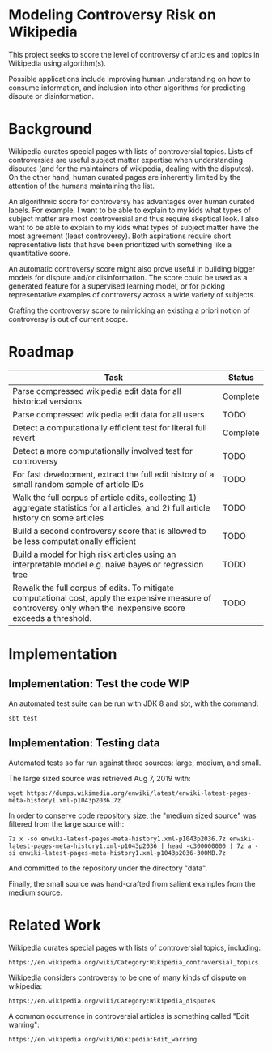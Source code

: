 # Modeling Controversy Risk on Wikipedia

This project seeks to score the level of controversy of articles and topics in Wikipedia using algorithm(s).

Possible applications include improving human understanding on how to consume information, and inclusion into other algorithms for predicting dispute or disinformation.

# Background

Wikipedia curates special pages with lists of controversial topics.  Lists of controversies are useful subject matter expertise when understanding disputes (and for the maintainers of wikipedia, dealing with the disputes).  On the other hand, human curated pages are inherently limited by the attention of the humans maintaining the list.

An algorithmic score for controversy has advantages over human curated labels.  For example, I want to be able to explain to my kids what types of subject matter are most controversial and thus require skeptical look.  I also want to be able to explain to my kids what types of subject matter have the most agreement (least controversy).  Both aspirations require short representative lists that have been prioritized with something like a quantitative score.

An automatic controversy score might also prove useful in building bigger models for dispute and/or disinformation.  The score could be used as a generated feature for a supervised learning model, or for picking representative examples of controversy across a wide variety of subjects.

Crafting the controversy score to mimicking an existing a priori notion of controversy is out of current scope.

# Roadmap

| Task | Status |
|---|---|
| Parse compressed wikipedia edit data for all historical versions | Complete |
| Parse compressed wikipedia edit data for all users | TODO |
| Detect a computationally efficient test for literal full revert | Complete |
| Detect a more computationally involved test for controversy | TODO |
| For fast development, extract the full edit history of a small random sample of article IDs | TODO |
| Walk the full corpus of article edits, collecting 1) aggregate statistics for all articles, and 2) full article history on some articles | TODO |
| Build a second controversy score that is allowed to be less computationally efficient | TODO |
| Build a model for high risk articles using an interpretable model e.g. naive bayes or regression tree | TODO |
| Rewalk the full corpus of edits.  To mitigate computational cost, apply the expensive measure of controversy only when the inexpensive score exceeds a threshold. | TODO |

# Implementation

## Implementation: Test the code WIP

An automated test suite can be run with JDK 8 and sbt, with the command:

    sbt test

## Implementation: Testing data

Automated tests so far run against three sources: large, medium, and small.

The large sized source was retrieved Aug 7, 2019 with:

    wget https://dumps.wikimedia.org/enwiki/latest/enwiki-latest-pages-meta-history1.xml-p1043p2036.7z

In order to conserve code repository size, the "medium sized source" was filtered from the large source with:

    7z x -so enwiki-latest-pages-meta-history1.xml-p1043p2036.7z enwiki-latest-pages-meta-history1.xml-p1043p2036 | head -c300000000 | 7z a -si enwiki-latest-pages-meta-history1.xml-p1043p2036-300MB.7z

And committed to the repository under the directory "data".

Finally, the small source was hand-crafted from salient examples from the medium source.

# Related Work

Wikipedia curates special pages with lists of controversial topics, including:

    https://en.wikipedia.org/wiki/Category:Wikipedia_controversial_topics

Wikipedia considers controversy to be one of many kinds of dispute on wikipedia:

    https://en.wikipedia.org/wiki/Category:Wikipedia_disputes

A common occurrence in controversial articles is something called "Edit warring":

    https://en.wikipedia.org/wiki/Wikipedia:Edit_warring
